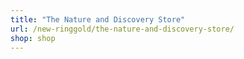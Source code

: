 ```yaml
---
title: "The Nature and Discovery Store"
url: /new-ringgold/the-nature-and-discovery-store/
shop: shop
---
```

